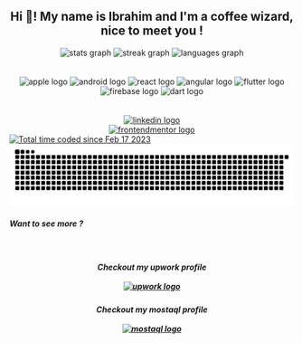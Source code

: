   <h2 align="center">Hi 👋! My name is Ibrahim and I'm a coffee wizard, nice to meet you ! </h2>

 <div align="center">
  <img src="https://ghreadmestatsfork.vercel.app/api?username=Kemorave&hide_title=false&hide_rank=true&show_icons=true&include_all_commits=true&count_private=true&disable_animations=false&theme=github_dark&locale=en&hide_border=true" height="150" alt="stats graph"  />
  <img src="https://streak-stats.demolab.com?user=Kemorave&locale=en&mode=daily&theme=github_dark&hide_border=true&border_radius=5" height="150" alt="streak graph"  />
  <img src="https://ghreadmestatsfork.vercel.app/api/top-langs?username=Kemorave&locale=en&hide_title=false&layout=compact&card_width=320&langs_count=5&theme=github_dark&hide_border=true" height="150" alt="languages graph"  />
</div>

 <br>
 <br>

<div align="center">
  <img src="https://cdn.jsdelivr.net/gh/devicons/devicon/icons/javascript/javascript-original.svg" height="30" width="42" alt="apple logo"  />
  <img src="https://cdn.jsdelivr.net/gh/devicons/devicon/icons/typescript/typescript-original.svg" height="30" width="42" alt="android logo"  />
  <img src="https://cdn.jsdelivr.net/gh/devicons/devicon/icons/react/react-original-wordmark.svg" height="30" width="42" alt="react logo"  />
  <img src="https://cdn.jsdelivr.net/gh/devicons/devicon/icons/angularjs/angularjs-original.svg" height="30" width="42" alt="angular logo"  />
  <img src="https://cdn.jsdelivr.net/gh/devicons/devicon/icons/flutter/flutter-original.svg" height="30" width="42" alt="flutter logo"  />
  <img src="https://cdn.jsdelivr.net/gh/devicons/devicon/icons/firebase/firebase-plain.svg" height="30" width="42" alt="firebase logo"  />   
  <img src="https://cdn.jsdelivr.net/gh/devicons/devicon/icons/dart/dart-original.svg" height="30" width="42" alt="dart logo"  />    
    

</div>
 <br>
 <br>

<div align="center" style="display:flex;flex-direction:column" margin="10px;">
  <a href="https://www.linkedin.com/in/ibrahim-dirar-482270206/" target="_blank">
    <img src="https://img.shields.io/static/v1?message=LinkedIn&logo=linkedin&label=&color=0077B5&logoColor=white&labelColor=&style=for-the-badge" height="35" alt="linkedin logo"  />
  </a>
    <a href="https://www.frontendmentor.io/profile/Kemorave" target="_blank">
    <img src="https://img.shields.io/static/v1?message=frontendmentor&logo=frontendmentor&label=&color=white&logoColor=blue&labelColor=&style=for-the-badge" height="35" alt="frontendmentor logo"  />
  </a>
 
</div> 
 <a href="https://wakatime.com/@c05bbd6d-0ce8-47f5-a52f-4e8f4f1a94a7"><img src="https://wakatime.com/badge/user/c05bbd6d-0ce8-47f5-a52f-4e8f4f1a94a7.svg" alt="Total time coded since Feb 17 2023" /></a>
<picture>
  <source media="(prefers-color-scheme: dark)" srcset="https://raw.githubusercontent.com/Kemorave/Kemorave/output/github-contribution-grid-snake-dark.svg">
  <source media="(prefers-color-scheme: light)" srcset="https://raw.githubusercontent.com/Kemorave/Kemorave/output/github-contribution-grid-snake.svg">
  <img alt="github contribution grid snake animation" src="https://raw.githubusercontent.com/Kemorave/Kemorave/output/github-contribution-grid-snake.svg">
</picture>

<br>
<h5>
  Want to see more ?
  </h5>
    <br>
<div align="center" >
 
<h5>
  Checkout my upwork profile
  <br>
  <br>
    <a href="https://www.upwork.com/freelancers/~01b0077dcde473a033?viewMode=1&s=996364627857502209" target="_blank">
    <img src="https://img.shields.io/static/v1?message=upwork&logo=upwork&label=&color=0077B5&logoColor=green&labelColor=&style=for-the-badge" height="35" alt="upwork logo"  />
  </a>
</h5>
<h5>
  Checkout my mostaql profile
  <br>
  <br>
    <a href="https://mostaql.com/u/kemorave/portfolio" target="_blank">
    <img src="https://img.shields.io/static/v1?message=mostaql&logo=mostaql&label=&color=0077B5&logoColor=blue&labelColor=&style=for-the-badge" height="35" alt="mostaql logo"  />
  </a>
</h5>
</div>
  <br>


